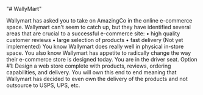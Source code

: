 "# WallyMart"

Wallymart has asked you to take on AmazingCo in the online e-commerce space.
Wallymart can't seem to catch up, but they have identified several areas that are
crucial to a successful e-commerce site:
• high quality customer reviews
• large selection of products
• fast delivery (Not yet implemented)
You know Wallymart does really well in physical in-store space. You also know
Wallymart has appetite to radically change the way their e-commerce store is
designed today.
You are in the driver seat.
Option #1: Design a web store complete with products, reviews, ordering
capabilities, and delivery. You will own this end to end meaning that Wallymart
has decided to even own the delivery of the products and not outsource to USPS,
UPS, etc.
